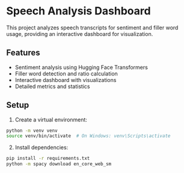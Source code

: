 # Speech Analysis Dashboard

This project analyzes speech transcripts for sentiment and filler word usage, providing an interactive dashboard for visualization.

## Features

- Sentiment analysis using Hugging Face Transformers
- Filler word detection and ratio calculation
- Interactive dashboard with visualizations
- Detailed metrics and statistics

## Setup

1. Create a virtual environment:
```bash
python -m venv venv
source venv/bin/activate  # On Windows: venv\Scripts\activate
```

2. Install dependencies:
```bash
pip install -r requirements.txt
python -m spacy download en_core_web_sm
```

